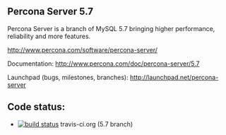 Percona Server 5.7
------------------

Percona Server is a branch of MySQL 5.7 bringing higher performance,
reliability and more features.

http://www.percona.com/software/percona-server/

Documentation: http://www.percona.com/doc/percona-server/5.7

Launchpad (bugs, milestones, branches): http://launchpad.net/percona-server


Code status:
------------

* [![build status](https://travis-ci.org/XeLabs/tokudb.svg?branch=5.7)](https://travis-ci.org/XeLabs/tokudb) travis-ci.org (5.7 branch)
